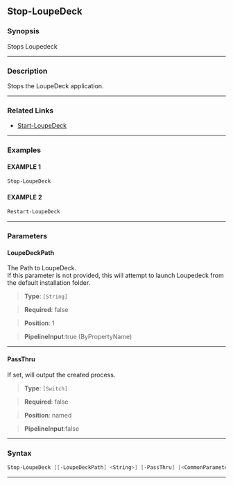 Stop-LoupeDeck
--------------
### Synopsis
Stops Loupedeck

---
### Description

Stops the LoupeDeck application.

---
### Related Links
* [Start-LoupeDeck](Start-LoupeDeck.md)



---
### Examples
#### EXAMPLE 1
```PowerShell
Stop-LoupeDeck
```

#### EXAMPLE 2
```PowerShell
Restart-LoupeDeck
```

---
### Parameters
#### **LoupeDeckPath**

The Path to LoupeDeck.  
If this parameter is not provided, this will attempt to launch Loupedeck from the default installation folder.



> **Type**: ```[String]```

> **Required**: false

> **Position**: 1

> **PipelineInput**:true (ByPropertyName)



---
#### **PassThru**

If set, will output the created process.



> **Type**: ```[Switch]```

> **Required**: false

> **Position**: named

> **PipelineInput**:false



---
### Syntax
```PowerShell
Stop-LoupeDeck [[-LoupeDeckPath] <String>] [-PassThru] [<CommonParameters>]
```
---
